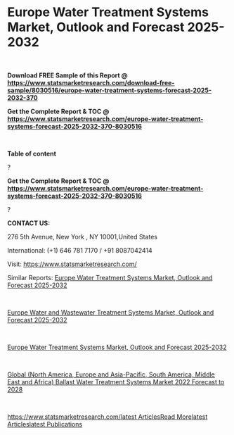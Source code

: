 <h1>Europe Water Treatment Systems Market, Outlook and Forecast 2025-2032</h1><br/><p><strong>Download FREE Sample of this Report @ <a href="https://www.statsmarketresearch.com/download-free-sample/8030516/europe-water-treatment-systems-forecast-2025-2032-370">https://www.statsmarketresearch.com/download-free-sample/8030516/europe-water-treatment-systems-forecast-2025-2032-370</a></strong></p>
 
 
 
 <div><b>Get the Complete Report & TOC @ <a href="https://www.statsmarketresearch.com/europe-water-treatment-systems-forecast-2025-2032-370-8030516">https://www.statsmarketresearch.com/europe-water-treatment-systems-forecast-2025-2032-370-8030516</a></b></div>
 
 
 
 <p><br />
 
 <b>Table of content</b></p>
 
 
 
 <p>? </p>
 
 
 
 <div><b>Get the Complete Report & TOC @ <a href="https://www.statsmarketresearch.com/europe-water-treatment-systems-forecast-2025-2032-370-8030516">https://www.statsmarketresearch.com/europe-water-treatment-systems-forecast-2025-2032-370-8030516</a></b></div>
 
 
 
 <p>? </p>
 
 
 
 <p><b>CONTACT US:</b><br />
 
 276 5th Avenue, New York , NY 10001,United States<br />
 
 International: (+1) 646 781 7170 / +91 8087042414<br />
 
 Visit: <a href="https://www.statsmarketresearch.com/">https://www.statsmarketresearch.com/</a><br />
 
 Similar Reports: <a href="https://www.statsmarketresearch.com/europe-water-treatment-systems-forecast-2025-2032-370-8030516">Europe Water Treatment Systems Market, Outlook and Forecast 2025-2032</a><br />
 
 <br />
 
 <a href="https://www.statsmarketresearch.com/europe-water-treatment-systems-forecast-2025-2032-370-8030516">Europe Water and Wastewater Treatment Systems Market, Outlook and Forecast 2025-2032</a><br />
 
 <br />
 
 <a href="https://www.statsmarketresearch.com/europe-water-treatment-systems-forecast-2025-2032-370-8030516">Europe Water Treatment Systems Market, Outlook and Forecast 2025-2032</a><br />
 
 <br />
 
 <a href="https://www.statsmarketresearch.com/europe-water-treatment-systems-forecast-2025-2032-370-8030516">Global (North America, Europe and Asia-Pacific, South America, Middle East and Africa) Ballast Water Treatment Systems Market 2022 Forecast to 2028</a><br />
 
 <br />
 
 <a href="https://gyeongbokgung.com">https://www.statsmarketresearch.com/</a><a href="https://hallyeomaritime.com">latest Articles</a><a href="https://jingwansa.com">Read More</a><a href="https://nguoiviet.jp/">latest Articles</a><a href="https://www.intelmarketresearch.com/">latest Publications</a></p>